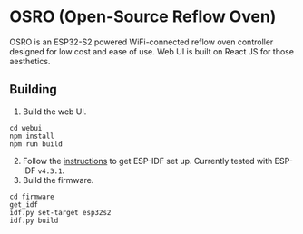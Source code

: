 # OSRO (Open-Source Reflow Oven)

OSRO is an ESP32-S2 powered WiFi-connected reflow oven controller designed for low cost and ease of use. Web UI is built on React JS for those aesthetics.

## Building

1. Build the web UI.
```
cd webui
npm install
npm run build
```
2. Follow the [instructions](https://docs.espressif.com/projects/esp-idf/en/latest/esp32/get-started/) to get ESP-IDF set up. Currently tested with ESP-IDF `v4.3.1`.
3. Build the firmware.
```
cd firmware
get_idf
idf.py set-target esp32s2
idf.py build
```
